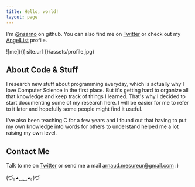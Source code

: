 ```yaml
---
title: Hello, world!
layout: page
---
```


I'm [@nsarno](https://github.com/nsarno) on github. You can also find me on [Twitter](https://twitter.com/nsarnaud) or check out my [AngelList](https://angel.co/nsarno) profile.

![me]({{ site.url }}/assets/profile.jpg)

## About Code & Stuff

I research new stuff about programming everyday, which is actually why I love Computer Science in the first place. But it's getting hard to organize all that knowledge and keep track of things I learned. That's why I decided to start documenting some of my research here. I will be easier for me to refer to it later and hopefully some people might find it useful.

I've also been teaching C for a few years and I found out that having to put my own knowledge into words for others to understand helped me a lot raising my own level.

## Contact Me

Talk to me on [Twitter](https://twitter.com/nsarnaud) or send me a mail [arnaud.mesureur@gmail.com](mailto:arnaud.mesureur@gmail.com) :)


(づ｡◕‿‿◕｡)づ 
